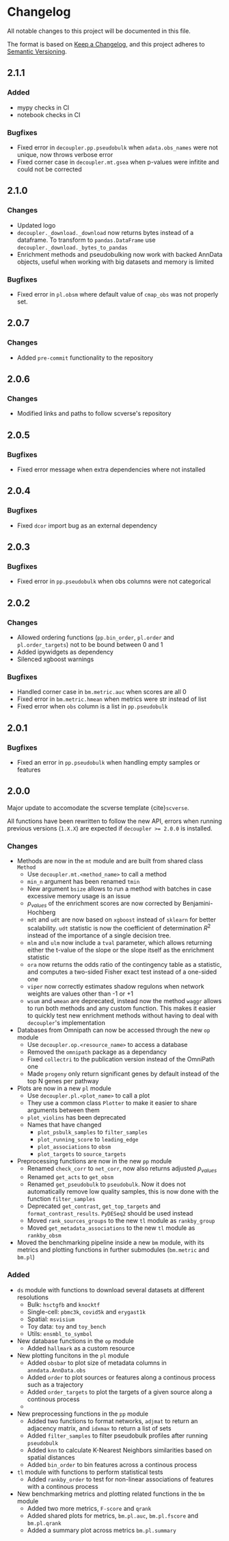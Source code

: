 # Changelog

All notable changes to this project will be documented in this file.

The format is based on [Keep a Changelog][],
and this project adheres to [Semantic Versioning][].

[keep a changelog]: https://keepachangelog.com/en/1.0.0/
[semantic versioning]: https://semver.org/spec/v2.0.0.html

## 2.1.1

### Added
- mypy checks in CI
- notebook checks in CI

### Bugfixes
- Fixed error in `decoupler.pp.pseudobulk` when `adata.obs_names` were not unique, now throws verbose error
- Fixed corner case in `decoupler.mt.gsea` when p-values were infitite and could not be corrected

## 2.1.0

### Changes

- Updated logo
- `decoupler._download._download` now returns bytes instead of a dataframe. To transform to `pandas.DataFrame` use `decoupler._download._bytes_to_pandas`
- Enrichment methods and pseudobulking now work with backed AnnData objects, useful when working with big datasets and memory is limited

### Bugfixes
- Fixed error in `pl.obsm` where default value of `cmap_obs` was not properly set.

## 2.0.7

### Changes
- Added `pre-commit` functionality to the repository

## 2.0.6

### Changes
- Modified links and paths to follow scverse's repository

## 2.0.5

### Bugfixes
- Fixed error message when extra dependencies where not installed

## 2.0.4

### Bugfixes
- Fixed `dcor` import bug as an external dependency

## 2.0.3

### Bugfixes
- Fixed error in `pp.pseudobulk` when obs columns were not categorical

## 2.0.2

### Changes
- Allowed ordering functions (`pp.bin_order`, `pl.order` and `pl.order_targets`) not to be bound between 0 and 1
- Added ipywidgets as dependency
- Silenced xgboost warnings

### Bugfixes
- Handled corner case in `bm.metric.auc` when scores are all 0
- Fixed error in `bm.metric.hmean` when metrics were str instead of list
- Fixed error when `obs` column is a list in `pp.pseudobulk`

## 2.0.1

### Bugfixes
- Fixed an error in `pp.pseudobulk` when handling empty samples or features

## 2.0.0

Major update to accomodate the scverse template {cite}`scverse`.

All functions have been rewritten to follow the new API, errors when running previous versions (`1.X.X`) are expected if `decoupler >= 2.0.0` is installed.

### Changes

- Methods are now in the `mt` module and are built from shared class `Method`
  - Use `decoupler.mt.<method_name>` to call a method
  - `min_n` argument has been renamed `tmin`
  - New argument `bsize` allows to run a method with batches in case excessive memory usage is an issue
  - $p_{values}$ of the enrichment scores are now corrected by Benjamini-Hochberg
  - `mdt` and `udt` are now based on `xgboost` instead of `sklearn` for better scalability. `udt` statistic is now the coefficient of determination $R^2$ instead of the importance of a single decision tree.
  - `mlm` and `ulm` now include a `tval` parameter, which allows returning either the t-value of the slope or the slope itself as the enrichment statistic
  - `ora` now returns the odds ratio of the contingency table as a statistic, and computes a two-sided Fisher exact test instead of a one-sided one
  - `viper` now correctly estimates shadow regulons when network weights are values other than -1 or +1
  - `wsum` and `wmean` are deprecated, instead now the method `waggr` allows to run both methods and any custom function. This makes it easier to quickly test new enrichment methods without having to deal with `decoupler`'s implementation
- Databases from Omnipath can now be accessed through the new `op` module
  - Use `decoupler.op.<resource_name>` to access a database
  - Removed the `omnipath` package as a dependancy
  - Fixed `collectri` to the publication version instead of the OmniPath one
  - Made `progeny` only return significant genes by default instead of the top N genes per pathway
- Plots are now in a new `pl` module
    - Use `decoupler.pl.<plot_name>` to call a plot
    - They use a common class `Plotter` to make it easier to share arguments between them
    - `plot_violins` has been deprecated
    - Names that have changed
      - `plot_psbulk_samples` to `filter_samples`
      - `plot_running_score` to `leading_edge`
      - `plot_associations` to `obsm`
      - `plot_targets` to `source_targets`
- Preprocessing functions are now in the new `pp` module
  - Renamed `check_corr` to `net_corr`, now also returns adjusted $p_{values}$
  - Renamed `get_acts` to `get_obsm`
  - Renamed `get_pseudobulk` to `pseudobulk`. Now it does not automatically remove low quality samples, this is now done with the function `filter_samples`
  - Deprecated `get_contrast`, `get_top_targets` and `format_contrast_results`. `PyDESeq2` should be used instead
  - Moved `rank_sources_groups` to the new `tl` module as `rankby_group`
  - Moved `get_metadata_associations` to the new `tl` module as `rankby_obsm`
- Moved the benchmarking pipeline inside a new `bm` module, with its metrics and plotting functions in further submodules (`bm.metric` and `bm.pl`)

### Added

- `ds` module with functions to download several datasets at different resolutions
    - Bulk: `hsctgfb` and `knocktf`
    - Single-cell: `pbmc3k`, `covid5k` and `erygast1k`
    - Spatial: `msvisium`
    - Toy data: `toy` and `toy_bench`
    - Utils: `ensmbl_to_symbol`
- New database functions in the `op` module
  - Added `hallmark` as a custom resource
- New plotting funcitons in the `pl` module
  - Added `obsbar` to plot size of metadata columns in `anndata.AnnData.obs`
  - Added `order` to plot sources or features along a continous process such as a trajectory
  - Added `order_targets` to plot the targets of a given source along a continous process
  -
- New preprocessing functions in the `pp` module
  - Added two functions to format networks, `adjmat` to return an adjacency matrix, and `idxmax` to return a list of sets
  - Added `filter_samples` to filter pseudobulk profiles after running `pseudobulk`
  - Added `knn` to calculate K-Nearest Neighbors similarities based on spatial distances
  - Added `bin_order` to bin features across a continous process
- `tl` module with functions to perform statistical tests
  - Added `rankby_order` to test for non-linear associations of features with a continous process
- New benchmarking metrics and plotting related functions in the `bm` module
  - Added two more metrics, `F-score` and `qrank`
  - Added shared plots for metrics, `bm.pl.auc`, `bm.pl.fscore` and `bm.pl.qrank`
  - Added a summary plot across metrics `bm.pl.summary`
